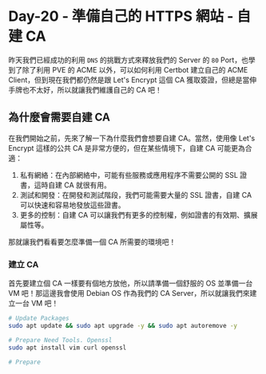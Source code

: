 # Day-20 - 準備自己的 HTTPS 網站 - 自建 CA

昨天我們已經成功的利用 `DNS` 的挑戰方式來釋放我們的 Server 的 `80` Port，也學到了除了利用 PVE 的 ACME 以外，可以如何利用 Certbot 建立自己的 ACME Client，但到現在我們都仍然是跟 Let's Encrypt 這個 CA 獲取簽證，但總是當伸手牌也不太好，所以就讓我們維護自己的 CA 吧！

## 為什麼會需要自建 CA

在我們開始之前，先來了解一下為什麼我們會想要自建 CA。當然，使用像 Let's Encrypt 這樣的公共 CA 是非常方便的，但在某些情境下，自建 CA 可能更為合適：

1. 私有網絡：在內部網絡中，可能有些服務或應用程序不需要公開的 SSL 證書，這時自建 CA 就很有用。
2. 測試和開發：在開發和測試階段，我們可能需要大量的 SSL 證書，自建 CA 可以快速和容易地發放這些證書。
3. 更多的控制：自建 CA 可以讓我們有更多的控制權，例如證書的有效期、擴展屬性等。

那就讓我們看看要怎麼準備一個 CA 所需要的環境吧！

### 建立 CA

首先要建立個 CA 一樣要有個地方放他，所以請準備一個舒服的 OS 並準備一台 VM 吧！那這邊我會使用 Debian OS 作為我們的 CA Server，所以就讓我們來建立一台 VM 吧！

```bash
# Update Packages
sudo apt update && sudo apt upgrade -y && sudo apt autoremove -y

# Prepare Need Tools. Openssl
sudo apt install vim curl openssl

# Prepare 
```

